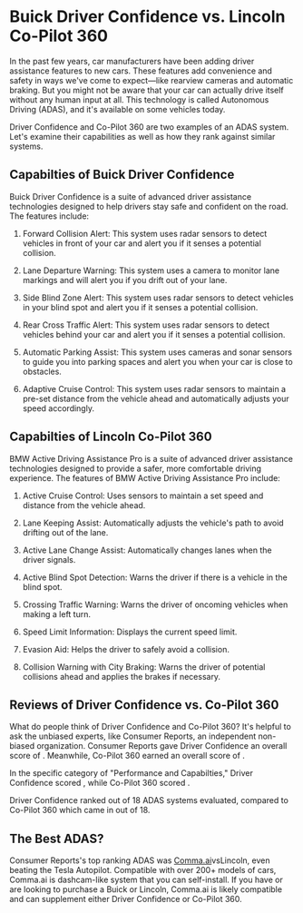 # Buick Driver Confidence vs. Lincoln Co-Pilot 360

In the past few years, car manufacturers have been adding driver assistance features to new cars. These features add convenience and safety in ways we've come to expect—like rearview cameras and automatic braking. But you might not be aware that your car can actually drive itself without any human input at all. This technology is called Autonomous Driving (ADAS), and it's available on some vehicles today.

Driver Confidence and Co-Pilot 360 are two examples of an ADAS system. Let's examine their capabilities as well as how they rank against similar systems.

## Capabilties of Buick Driver Confidence

Buick Driver Confidence is a suite of advanced driver assistance technologies designed to help drivers stay safe and confident on the road. The features include: 

1. Forward Collision Alert: This system uses radar sensors to detect vehicles in front of your car and alert you if it senses a potential collision.

2. Lane Departure Warning: This system uses a camera to monitor lane markings and will alert you if you drift out of your lane.

3. Side Blind Zone Alert: This system uses radar sensors to detect vehicles in your blind spot and alert you if it senses a potential collision.

4. Rear Cross Traffic Alert: This system uses radar sensors to detect vehicles behind your car and alert you if it senses a potential collision.

5. Automatic Parking Assist: This system uses cameras and sonar sensors to guide you into parking spaces and alert you when your car is close to obstacles.

6. Adaptive Cruise Control: This system uses radar sensors to maintain a pre-set distance from the vehicle ahead and automatically adjusts your speed accordingly.

## Capabilties of Lincoln Co-Pilot 360

BMW Active Driving Assistance Pro is a suite of advanced driver assistance technologies designed to provide a safer, more comfortable driving experience. The features of BMW Active Driving Assistance Pro include:

1. Active Cruise Control: Uses sensors to maintain a set speed and distance from the vehicle ahead.

2. Lane Keeping Assist: Automatically adjusts the vehicle&#39;s path to avoid drifting out of the lane.

3. Active Lane Change Assist: Automatically changes lanes when the driver signals.

4. Active Blind Spot Detection: Warns the driver if there is a vehicle in the blind spot.

5. Crossing Traffic Warning: Warns the driver of oncoming vehicles when making a left turn.

6. Speed Limit Information: Displays the current speed limit.

7. Evasion Aid: Helps the driver to safely avoid a collision.

8. Collision Warning with City Braking: Warns the driver of potential collisions ahead and applies the brakes if necessary.

## Reviews of Driver Confidence vs. Co-Pilot 360
What do people think of Driver Confidence and Co-Pilot 360? It's helpful to ask the unbiased experts, like Consumer Reports, an independent non-biased organization. Consumer Reports gave Driver Confidence an overall score of . Meanwhile, Co-Pilot 360 earned an overall score of .

In the specific category of "Performance and Capabilties," Driver Confidence scored , while Co-Pilot 360 scored .

Driver Confidence ranked  out of 18 ADAS systems evaluated, compared to Co-Pilot 360 which came in  out of 18.

## The Best ADAS?
Consumer Reports's top ranking ADAS was [Comma.ai](https://comma.ai?utm_medium=ref&utm_source=jwith&utm_campaign=Buick)vsLincoln, even beating the Tesla Autopilot. Compatible with over 200+ models of cars, Comma.ai is dashcam-like system that you can self-install. If you have or are looking to purchase a Buick or Lincoln, Comma.ai is likely compatible and can supplement either Driver Confidence or Co-Pilot 360. 

